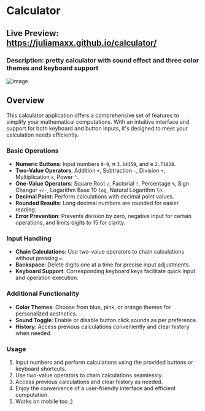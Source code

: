 # Calculator
## Live Preview: https://juliamaxx.github.io/calculator/
### Description: pretty calculator with sound effect and three color themes and keyboard support
![image](https://github.com/JuliaMaxx/calculator/assets/121096183/3b989abe-b553-4a0d-9963-f81493a6f09f)

## Overview
This calculator application offers a comprehensive set of features to simplify your mathematical computations. With an intuitive interface and support for both keyboard and button inputs, it's designed to meet your calculation needs efficiently.

### Basic Operations
- **Numeric Buttons**: Input numbers `0-9`, π `3.14159`, and e `2.71828`.
- **Two-Value Operators**: Addition `+`, Subtraction `-`, Division `÷`, Multiplication `x`, Power `^`.
- **One-Value Operators**: Square Root `√`, Factorial `!`, Percentage `%`, Sign Changer `+/-`, Logarithm Base 10 `log`, Natural Logarithm `ln`.
- **Decimal Point**: Perform calculations with decimal point values.
- **Rounded Results**: Long decimal numbers are rounded for easier reading.
- **Error Prevention**: Prevents division by zero, negative input for certain operations, and limits digits to 15 for clarity.

### Input Handling
- **Chain Calculations**: Use two-value operators to chain calculations without pressing `=`.
- **Backspace**: Delete digits one at a time for precise input adjustments.
- **Keyboard Support**: Corresponding keyboard keys facilitate quick input and operation execution.

### Additional Functionality
- **Color Themes**: Choose from blue, pink, or orange themes for personalized aesthetics.
- **Sound Toggle**: Enable or disable button click sounds as per preference.
- **History**: Access previous calculations conveniently and clear history when needed.

### Usage
1. Input numbers and perform calculations using the provided buttons or keyboard shortcuts.
2. Use two-value operators to chain calculations seamlessly.
3. Access previous calculations and clear history as needed.
4. Enjoy the convenience of a user-friendly interface and efficient computation.
5. Works on mobile too ;)
